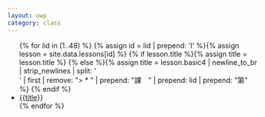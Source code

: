 ```yaml
---
layout: uwp
category: class
---
```


<ul>
{% for lid in (1..48) %}
{% assign id = lid | prepend: 'l' %}{% assign lesson = site.data.lessons[id] %}
{% if lesson.title %}{% assign title = lesson.title %}
{% else %}{% assign title = lesson.basic4 | newline_to_br | strip_newlines | split: '<br />' | first | remove: "> * " | prepend: "課　" | prepend: lid | prepend: "第" %}
{% endif %}
<li class="japan"><a href="lesson{{lid}}.html">{{title}}</a></li>{% endfor %}
</ul>

<script>
$(document).ready(function() {
  $('a').each(function() {
    $(this).html(japanruby($(this).html()));
  });
});
</script>
